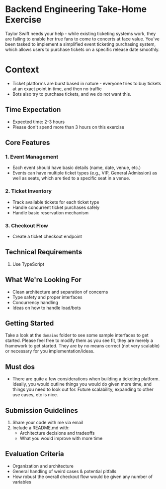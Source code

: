 # Backend Engineering Take-Home Exercise

Taylor Swift needs your help - while existing ticketing systems work, they are failing to enable her true fans to come to concerts at face value. 
You've been tasked to implement a simplified event ticketing purchasing system, which allows users to purchase tickets on a specific release date smoothly. 

# Context
* Ticket platforms are burst based in nature - everyone tries to buy tickets at an exact point in time, and then no traffic
* Bots also try to purchase tickets, and we do not want this.

## Time Expectation
* Expected time: 2-3 hours
* Please don't spend more than 3 hours on this exercise

## Core Features

### 1. Event Management
* Each event should have basic details (name, date, venue, etc.)
* Events can have multiple ticket types (e.g., VIP, General Admission) as well as seats, which are tied to a specific seat in a venue.

### 2. Ticket Inventory
* Track available tickets for each ticket type
* Handle concurrent ticket purchases safely
* Handle basic reservation mechanism

### 3. Checkout Flow
* Create a ticket checkout endpoint

## Technical Requirements

1. Use TypeScript

## What We're Looking For

* Clean architecture and separation of concerns
* Type safety and proper interfaces
* Concurrency handling
* Ideas on how to handle load/bots

## Getting Started

Take a look at the `domains` folder to see some sample interfaces to get started. Please feel free to modify them as you see fit, they are merely a framework to get started. They are by no means correct (not very scalable) or necessary for you implementation/ideas.

## Must dos

* There are quite a few considerations when building a ticketing platform. Ideally, you would outline things you would do given more time, and things you need to look out for. Future scalability, expanding to other use cases, etc is nice.

## Submission Guidelines

1. Share your code with me via email
2. Include a README.md with:
   * Architecture decisions and tradeoffs
   * What you would improve with more time

## Evaluation Criteria

* Organization and architecture
* General handling of weird cases & potential pitfalls
* How robust the overall checkout flow would be given any number of variables